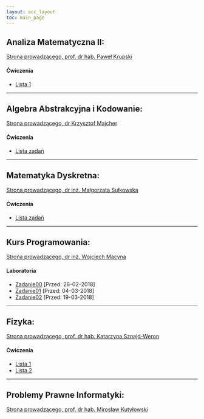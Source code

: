 ```yaml
---
layout: acc_layout
toc: main_page
---
```


## Analiza Matematyczna II:
[Strona prowadzącego, prof. dr hab. Paweł Krupski](http://cs.pwr.edu.pl/krupski/dydaktyka.php)

#### Ćwiczenia
* [Lista 1](http://cs.pwr.edu.pl/krupski/dydaktyka/Analiza2/An2_1_2018.pdf)

***

## Algebra Abstrakcyjna i Kodowanie:
[Strona prowadzącego, dr Krzysztof Majcher](http://szmaragd.im.pwr.wroc.pl/~kmajcher/AlgebraKodowanieWyklad.html)

#### Ćwiczenia
* [Lista zadań](http://szmaragd.im.pwr.wroc.pl/~kmajcher/Algebra_2_2016.pdf)

***

## Matematyka Dyskretna:
[Strona prowadzącego, dr inż. Małgorzata Sułkowska](http://ki.pwr.edu.pl/sulkowska/dydakt.html)

#### Ćwiczenia
* [Lista zadań](http://ki.pwr.edu.pl/sulkowska/MD_lista.pdf)

***

## Kurs Programowania:
[Strona prowadzącego, dr inż. Wojciech Macyna](http://cs.pwr.edu.pl/macyna/pkursprog.html)

#### Laboratoria
* [Zadanie00](http://cs.pwr.edu.pl/macyna/lista00W.pdf) \[Przed: 26-02-2018]
* [Zadanie01](http://cs.pwr.edu.pl/macyna/lista01W.pdf) \[Przed: 04-03-2018\]
* [Zadanie02](http://cs.pwr.edu.pl/macyna/lista02W.pdf) \[Przed: 19-03-2018\]

***

## Fizyka:
[Strona prowadzącego, prof. dr hab. Katarzyna Sznajd-Weron](http://www.if.pwr.wroc.pl/~katarzynaweron/FizInf.html)

#### Ćwiczenia
* [Lista 1](http://www.if.pwr.wroc.pl/~katarzynaweron/students/FizInf/FizInf_L1.pdf)
* [Lista 2](http://www.if.pwr.wroc.pl/~katarzynaweron/students/FizInf/FizInf_L2.pdf)

***

## Problemy Prawne Informatyki:
[Strona prowadzącego, prof. dr hab. Mirosław Kutyłowski](https://kutylowski.im.pwr.wroc.pl/lehre/recht18/)
